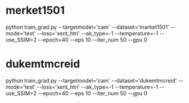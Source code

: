 
# merket1501
python train_grad.py   --targetmodel='cam'   --dataset='market1501'  --mode='test'   --loss='xent_htri'   --ak_type=-1   --temperature=-1   --use_SSIM=2   --epoch=40 --eps 10 --iter_num 50 --gpu 0
# dukemtmcreid
python train_grad.py   --targetmodel='cam'   --dataset='dukemtmcreid'   --mode='test'   --loss='xent_htri'   --ak_type=-1   --temperature=-1   --use_SSIM=2   --epoch=40 --eps 10 --iter_num 50 --gpu 0